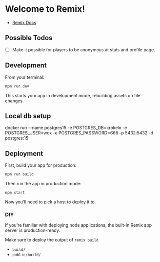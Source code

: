 # Welcome to Remix!

- [Remix Docs](https://remix.run/docs)

## Possible Todos

- [ ] Make it possible for players to be anonymous at stats and profile page.

## Development

From your terminal:

```sh
npm run dev
```

This starts your app in development mode, rebuilding assets on file changes.

## Local db setup

docker run --name postgres15 -e POSTGRES_DB=krokelo -e POSTGRES_USER=wox -e POSTGRES_PASSWORD=666 -p 5432:5432 -d postgres:15


## Deployment

First, build your app for production:

```sh
npm run build
```

Then run the app in production mode:

```sh
npm start
```

Now you'll need to pick a host to deploy it to.

### DIY

If you're familiar with deploying node applications, the built-in Remix app server is production-ready.

Make sure to deploy the output of `remix build`

- `build/`
- `public/build/`
